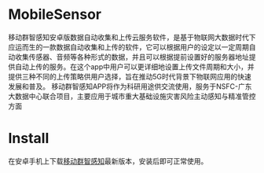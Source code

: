 # MobileSensor

移动群智感知安卓版数据自动收集和上传云服务软件，是基于物联网大数据时代下应运而生的一款数据自动收集和上传的软件，它可以根据用户的设定以一定周期自动收集传感器、音频等各种形式的数据，并且可以根据提前设置好的服务器地址提供自动上传的服务。在这个app中用户可以更详细地设置上传文件周期和大小，并提供三种不同的上传策略供用户选择，旨在推动5G时代背景下物联网应用的快速发展和普及。
移动群智感知APP将作为科研用途供交流使用，服务于NSFC-广东大数据中心联合项目，主要应用于城市重大基础设施灾害风险主动感知与精准管控方面


# Install

在安卓手机上下载[移动群智感知](https://github.com/DoraYh/MobileSensor/releases)最新版本，安装后即可正常使用。

